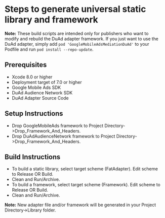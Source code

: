 # Steps to generate universal static library and framework

**Note:** These build scripts are intended only for publishers who want to
modify and rebuild the DuAd adapter framework. If you just want to use the
DuAd adapter, simply add `pod 'GoogleMobileAdsMediationDuAd'` to
your Podfile and run `pod install --repo-update`.

## Prerequisites
- Xcode 8.0 or higher
- Deployment target of 7.0 or higher
- Google Mobile Ads SDK
- DuAd Audience Network SDK
- DuAd Adapter Source Code

## Setup Instructions
- Drop GoogleMobileAds framework to
  Project Directory->Drop_Framework_And_Headers.
- Drop DuAdAudienceNetwork framework to
  Project Directory->Drop_Framework_And_Headers.

## Build Instructions
- To build a static library, select target scheme (FatAdapter). Edit scheme to
  Release OR Build.
- Clean and Run/Archive.
- To build a framework, select target scheme (Framework). Edit scheme to
  Release OR Build.
- Clean and Run/Archive.

**Note:** New adapter file and/or framework will be generated in your
Project Directory->Library folder.
